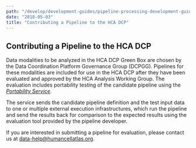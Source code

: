 ```yaml
---
path: "/develop/development-guides/pipeline-processing-development-guides/contributing-a-pipeline-to-the-hca-dcp"
date: "2018-05-03"
title: "Contributing a Pipeline to the HCA DCP"
---
```


## Contributing a Pipeline to the HCA DCP

Data modalities to be analyzed in the HCA DCP Green Box are chosen by the Data Coordination Platform Governance Group (DCPGG). Pipelines for these modalities are included for use in the HCA DCP after they have been evaluated and approved by the HCA Analysis Working Group. The evaluation includes portability testing of the candidate pipeline using the *[Portability Service](https://dev.data.humancellatlas.org/learn/userguides/data-processing-pipelines/pipeline-portability)*.
 
The service sends the candidate pipeline definition and the test input data to one or multiple external execution infrastructures, which run the pipeline and send the results back for comparison to the expected results using the evaluation tool provided by the pipeline developer.

If you are interested in submitting a pipeline for evaluation, please contact us at data-help@humancellatlas.org.

